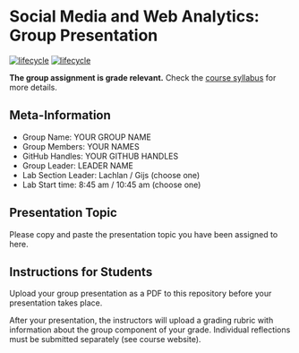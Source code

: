 # Social Media and Web Analytics: Group Presentation

[![lifecycle](https://img.shields.io/badge/lifecycle-maturing-blue.svg)](https://www.tidyverse.org/lifecycle/#maturing)
[![lifecycle](https://img.shields.io/badge/version-2022-red.svg)]()

**The group assignment is grade relevant.**
Check the [course syllabus](https://tisem-digital-marketing.github.io/2022-smwa/assets/syllabus.pdf) for more details.

## Meta-Information

* Group Name: YOUR GROUP NAME
* Group Members: YOUR NAMES
* GitHub Handles: YOUR GITHUB HANDLES
* Group Leader: LEADER NAME 
* Lab Section Leader: Lachlan / Gijs (choose one)
* Lab Start time: 8:45 am / 10:45 am (choose one)

## Presentation Topic

Please copy and paste the presentation topic you have been assigned to here.

## Instructions for Students

Upload your group presentation as a PDF to this repository before your presentation takes place.

After your presentation, the instructors will upload a grading rubric with information about the group component of your grade.
Individual reflections must be submitted separately (see course website).
